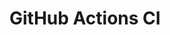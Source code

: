 # GitHub Actions CI











































































































































































































































































































































































































































































































































































































































































































































































































































































































































































































































































































































































































































































































































































































































































































































































































































































































































